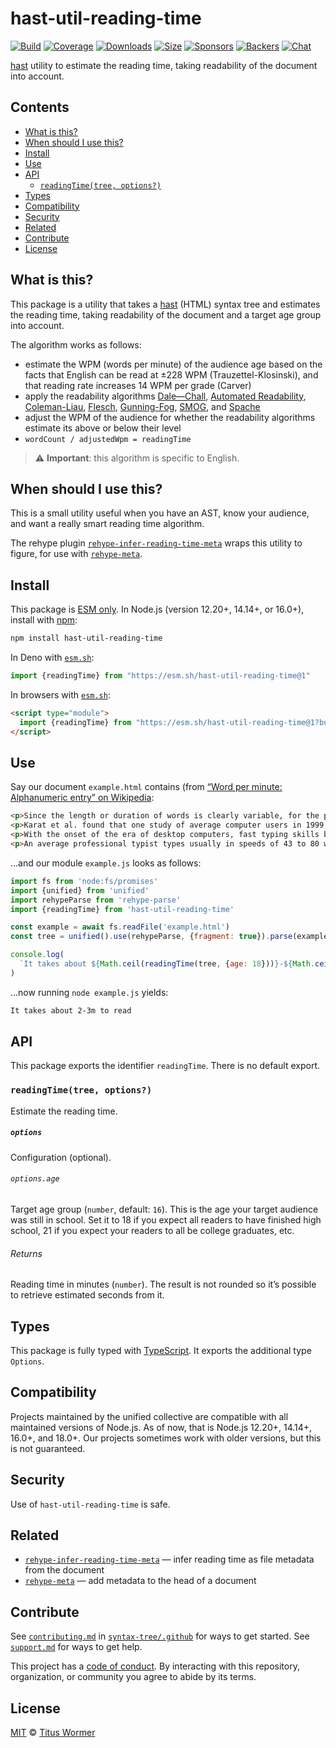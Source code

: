 # hast-util-reading-time

[![Build][build-badge]][build]
[![Coverage][coverage-badge]][coverage]
[![Downloads][downloads-badge]][downloads]
[![Size][size-badge]][size]
[![Sponsors][sponsors-badge]][collective]
[![Backers][backers-badge]][collective]
[![Chat][chat-badge]][chat]

[hast][] utility to estimate the reading time, taking readability of the
document into account.

## Contents

*   [What is this?](#what-is-this)
*   [When should I use this?](#when-should-i-use-this)
*   [Install](#install)
*   [Use](#use)
*   [API](#api)
    *   [`readingTime(tree, options?)`](#readingtimetree-options)
*   [Types](#types)
*   [Compatibility](#compatibility)
*   [Security](#security)
*   [Related](#related)
*   [Contribute](#contribute)
*   [License](#license)

## What is this?

This package is a utility that takes a [hast][] (HTML) syntax tree and estimates
the reading time, taking readability of the document and a target age group into
account.

The algorithm works as follows:

*   estimate the WPM (words per minute) of the audience age based on the facts
    that English can be read at ±228 WPM (Trauzettel-Klosinski), and that
    reading rate increases 14 WPM per grade (Carver)
*   apply the readability algorithms [Dale—Chall][dale-chall],
    [Automated Readability][automated-readability], [Coleman-Liau][],
    [Flesch][], [Gunning-Fog][], [SMOG][], and [Spache][]
*   adjust the WPM of the audience for whether the readability algorithms
    estimate its above or below their level
*   `wordCount / adjustedWpm = readingTime`

> ⚠️ **Important**: this algorithm is specific to English.

## When should I use this?

This is a small utility useful when you have an AST, know your audience, and
want a really smart reading time algorithm.

The rehype plugin
[`rehype-infer-reading-time-meta`][rehype-infer-reading-time-meta]
wraps this utility to figure, for use with [`rehype-meta`][rehype-meta].

## Install

This package is [ESM only][esm].
In Node.js (version 12.20+, 14.14+, or 16.0+), install with [npm][]:

```sh
npm install hast-util-reading-time
```

In Deno with [`esm.sh`][esmsh]:

```js
import {readingTime} from "https://esm.sh/hast-util-reading-time@1"
```

In browsers with [`esm.sh`][esmsh]:

```html
<script type="module">
  import {readingTime} from "https://esm.sh/hast-util-reading-time@1?bundle"
</script>
```

## Use

Say our document `example.html` contains (from [“Word per minute: Alphanumeric
entry” on Wikipedia][wiki]:

```html
<p>Since the length or duration of words is clearly variable, for the purpose of measurement of text entry, the definition of each "word" is often standardized to be five characters or keystrokes long in English, including spaces and punctuation. For example, under such a method applied to plain English text the phrase "I run" counts as one word, but "rhinoceros" and "let's talk" would both count as two.</p>
<p>Karat et al. found that one study of average computer users in 1999, the average rate for transcription was 32.5 words per minute, and 19.0 words per minute for composition. In the same study, when the group was divided into "fast", "moderate", and "slow" groups, the average speeds were 40 wpm, 35 wpm, and 23 wpm, respectively.</p>
<p>With the onset of the era of desktop computers, fast typing skills became much more widespread.</p>
<p>An average professional typist types usually in speeds of 43 to 80 wpm, while some positions can require 80 to 95 (usually the minimum required for dispatch positions and other time-sensitive typing jobs), and some advanced typists work at speeds above 120 wpm. Two-finger typists, sometimes also referred to as "hunt and peck" typists, commonly reach sustained speeds of about 37 wpm for memorized text and 27 wpm when copying text, but in bursts may be able to reach much higher speeds. From the 1920s through the 1970s, typing speed (along with shorthand speed) was an important secretarial qualification and typing contests were popular and often publicized by typewriter companies as promotional tools.</p>
```

…and our module `example.js` looks as follows:

```js
import fs from 'node:fs/promises'
import {unified} from 'unified'
import rehypeParse from 'rehype-parse'
import {readingTime} from 'hast-util-reading-time'

const example = await fs.readFile('example.html')
const tree = unified().use(rehypeParse, {fragment: true}).parse(example)

console.log(
  `It takes about ${Math.ceil(readingTime(tree, {age: 18}))}-${Math.ceil(readingTime(tree, {age: 14}))}m to read`
)
```

…now running `node example.js` yields:

```txt
It takes about 2-3m to read
```

## API

This package exports the identifier `readingTime`.
There is no default export.

### `readingTime(tree, options?)`

Estimate the reading time.

##### `options`

Configuration (optional).

###### `options.age`

Target age group (`number`, default: `16`).
This is the age your target audience was still in school.
Set it to 18 if you expect all readers to have finished high school, 21 if you
expect your readers to all be college graduates, etc.

###### Returns

Reading time in minutes (`number`).
The result is not rounded so it’s possible to retrieve estimated seconds from
it.

## Types

This package is fully typed with [TypeScript][].
It exports the additional type `Options`.

## Compatibility

Projects maintained by the unified collective are compatible with all maintained
versions of Node.js.
As of now, that is Node.js 12.20+, 14.14+, 16.0+, and 18.0+.
Our projects sometimes work with older versions, but this is not guaranteed.

## Security

Use of `hast-util-reading-time` is safe.

## Related

*   [`rehype-infer-reading-time-meta`][rehype-infer-reading-time-meta]
    — infer reading time as file metadata from the document
*   [`rehype-meta`][rehype-meta]
    — add metadata to the head of a document

## Contribute

See [`contributing.md`][contributing] in [`syntax-tree/.github`][health] for
ways to get started.
See [`support.md`][support] for ways to get help.

This project has a [code of conduct][coc].
By interacting with this repository, organization, or community you agree to
abide by its terms.

## License

[MIT][license] © [Titus Wormer][author]

<!-- Definitions -->

[build-badge]: https://github.com/syntax-tree/hast-util-reading-time/workflows/main/badge.svg

[build]: https://github.com/syntax-tree/hast-util-reading-time/actions

[coverage-badge]: https://img.shields.io/codecov/c/github/syntax-tree/hast-util-reading-time.svg

[coverage]: https://codecov.io/github/syntax-tree/hast-util-reading-time

[downloads-badge]: https://img.shields.io/npm/dm/hast-util-reading-time.svg

[downloads]: https://www.npmjs.com/package/hast-util-reading-time

[size-badge]: https://img.shields.io/bundlephobia/minzip/hast-util-reading-time.svg

[size]: https://bundlephobia.com/result?p=hast-util-reading-time

[sponsors-badge]: https://opencollective.com/unified/sponsors/badge.svg

[backers-badge]: https://opencollective.com/unified/backers/badge.svg

[collective]: https://opencollective.com/unified

[chat-badge]: https://img.shields.io/badge/chat-discussions-success.svg

[chat]: https://github.com/syntax-tree/unist/discussions

[npm]: https://docs.npmjs.com/cli/install

[esm]: https://gist.github.com/sindresorhus/a39789f98801d908bbc7ff3ecc99d99c

[esmsh]: https://esm.sh

[typescript]: https://www.typescriptlang.org

[license]: license

[author]: https://wooorm.com

[health]: https://github.com/syntax-tree/.github

[contributing]: https://github.com/syntax-tree/.github/blob/main/contributing.md

[support]: https://github.com/syntax-tree/.github/blob/main/support.md

[coc]: https://github.com/syntax-tree/.github/blob/main/code-of-conduct.md

[hast]: https://github.com/syntax-tree/hast

[dale-chall]: https://github.com/words/dale-chall-formula

[automated-readability]: https://github.com/words/automated-readability

[coleman-liau]: https://github.com/words/coleman-liau

[flesch]: https://github.com/words/flesch

[gunning-fog]: https://github.com/words/gunning-fog

[spache]: https://github.com/words/spache-formula

[smog]: https://github.com/words/smog-formula

[rehype-infer-reading-time-meta]: https://github.com/rehypejs/rehype-infer-reading-time-meta

[rehype-meta]: https://github.com/rehypejs/rehype-meta

[wiki]: https://en.wikipedia.org/wiki/Words_per_minute#Alphanumeric_entry

